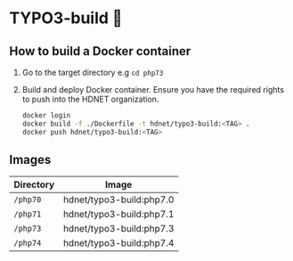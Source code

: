 # TYPO3-build 👷

## How to build a Docker container

1. Go to the target directory e.g `cd php73`
2. Build and deploy Docker container. Ensure you have the required rights to push into the HDNET organization.
 
    ```bash
    docker login 
    docker build -f ./Dockerfile -t hdnet/typo3-build:<TAG> . 
    docker push hdnet/typo3-build:<TAG>    
    ```
   
## Images

Directory | Image
----------- | ------------
`/php70` | hdnet/typo3-build:php7.0
`/php71` | hdnet/typo3-build:php7.1
`/php73` | hdnet/typo3-build:php7.3
`/php74` | hdnet/typo3-build:php7.4